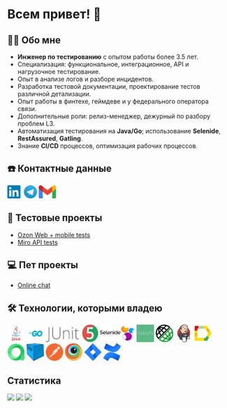 # Всем привет! 👋


## 🙋‍♂️ Обо мне

- **Инженер по тестированию** с опытом работы более 3.5 лет.
- Специализация: функциональное, интеграционное, API и нагрузочное тестирование.
- Опыт в анализе логов и разборе инцидентов.
- Разработка тестовой документации, проектирование тестов различной детализации.
- Опыт работы в финтехе, геймдеве и у федерального оператора связи.
- Дополнительные роли: релиз-менеджер, дежурный по разбору проблем L3.
- Автоматизация тестирования на **Java/Go**; использование **Selenide**, **RestAssured**, **Gatling**.
- Знание **CI/CD** процессов, оптимизация рабочих процессов.



## ☎️ Контактные данные
[<img src='other/linkedin.png' alt='linkedin' height='30'>](https://www.linkedin.com/in/valentin-gordeev-163181123/)
[<img src='other/tg.png' alt='telegram' height='30'>](https://t.me/valentine_iam)
[<img src='other/gmail.png' alt='gmail' height='30'>](mailto:qa@valentin-gordeev.ru) 

## 🐊 Тестовые проекты
- [Ozon Web + mobile tests](https://github.com/vellgordeev/Ozon_Web-Mobile_autotests)
- [Miro API tests](https://github.com/vellgordeev/MiroAPI_autotests)

## 💻 Пет проекты
- [Online chat](https://github.com/vellgordeev/online-chat)

## 🛠️ Технологии, которыми владею
<div>
<a href="https://www.oracle.com/java/"><img src="technologies/java.png" alt="Java" width="40" height="40"/></a>
<a href="https://golang.org/"><img src="technologies/go.png" alt="Go" width="40" height="40"/></a>
<a href="https://junit.org/junit5/"><img src="technologies/junit.png" alt="JUnit" width="120" height="40"/></a>
<a href="https://selenide.org/"><img src="technologies/selenide.png" alt="Selenide" width="80" height="40"/></a>
<a href="https://square.github.io/retrofit/"><img src="technologies/retrofit.png" alt="Retrofit" width="40" height="40"/></a>
<a href="https://rest-assured.io/"><img src="technologies/restassured.png" alt="RestAssured" width="40" height="40"/></a>
<a href="https://www.jenkins.io/"><img src="technologies/jenkins.png" alt="Jenkins" width="40" height="40"/></a>
<a href="https://allurereport.org/"><img src="technologies/allure_report.png" alt="Allure" width="40" height="40"/></a>
<a href="https://qameta.io/"><img src="technologies/allure_testops.png" alt="AllureTestOps" width="40" height="40"/></a>
<a href="https://aerokube.com/selenoid/"><img src="technologies/selenoid.png" alt="Selenoid" width="40" height="40"/></a>
<a href="https://www.postman.com/"><img src="technologies/postman.png" alt="Postman" width="40" height="40"/></a>
<a href="https://www.browserstack.com/"><img src="technologies/browserstack.png" alt="Browserstack" width="40" height="40"/></a>
<a href="https://www.atlassian.com/software/jira"><img src="technologies/jira.png" alt="Jira" width="40" height="40"/></a>
<a href="https://www.atlassian.com/software/confluence"><img src="technologies/confluence.png" alt="Confluence" width="40" height="40"/></a>
</div>


## Cтатистика
![](https://github-profile-summary-cards.vercel.app/api/cards/stats?username=vellgordeev&theme=tokyonight)
![](http://github-profile-summary-cards.vercel.app/api/cards/repos-per-language?username=vellgordeev&theme=tokyonight) 
![](https://github-profile-summary-cards.vercel.app/api/cards/profile-details?username=vellgordeev&theme=tokyonight)
